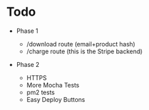 # Todo

- Phase 1
  - /download route (email+product hash)
  - /charge route (this is the Stripe backend)

- Phase 2
  - HTTPS
  - More Mocha Tests
  - pm2 tests
  - Easy Deploy Buttons
